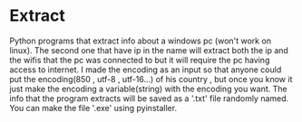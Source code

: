 # Extract
Python programs that extract info about a windows pc (won't work on linux).
The second one that have ip in the name will extract both the ip and the wifis that the pc was connected to but it will require the pc having access to internet.
I made the encoding as an input so that anyone could put the encoding(850 , utf-8 , utf-16...) of his country , but once you know it just make the encoding a variable(string) with the encoding you want.
The info that the program extracts will be saved as a '.txt' file randomly named.
You can make the file '.exe' using pyinstaller.
